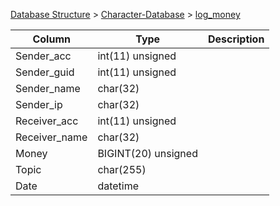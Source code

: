 [Database Structure](Database-Structure) > [Character-Database](Character-Database) > [log_money](log_money)

Column | Type | Description
--- | --- | ---
Sender_acc | int(11) unsigned | 
Sender_guid | int(11) unsigned | 
Sender_name | char(32) | 
Sender_ip | char(32) | 
Receiver_acc | int(11) unsigned | 
Receiver_name | char(32) | 
Money | BIGINT(20) unsigned | 
Topic | char(255) | 
Date | datetime | 
